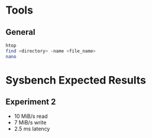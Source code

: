# Tools

## General
```bash
htop
find <directory> -name <file_name>
nano
```

# Sysbench Expected Results

## Experiment 2

- 10 MiB/s read
- 7 MiB/s write
- 2.5 ms latency

